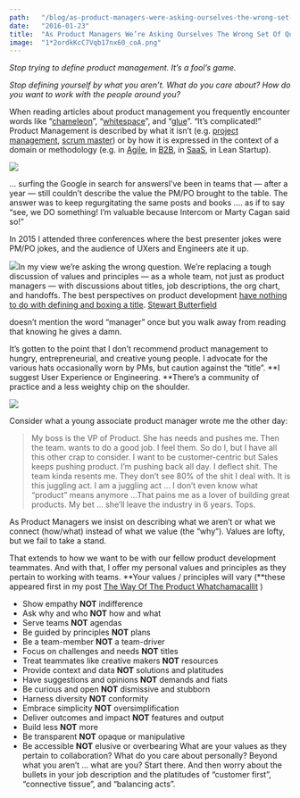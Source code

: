 ```yaml
---
path:	"/blog/as-product-managers-were-asking-ourselves-the-wrong-set-of-questions"
date:	"2016-01-23"
title:	"As Product Managers We’re Asking Ourselves The Wrong Set Of Questions"
image:	"1*2ordkKcC7Vqb17nx60_coA.png"
---
```


*Stop trying to define product management. It’s a fool’s game.*

*Stop defining yourself by what you aren’t. What do you care about? How do you want to work with the people around you?*

When reading articles about product management you frequently encounter words like “[chameleon](https://blog.intercom.io/the-product-manager-chameleon/)”, “[whitespace](https://medium.com/@danielfschmidt/a-map-of-white-space-for-product-managers-17d65c397749)”, and “[glue](http://onproductmanagement.net/2009/06/22/why-do-we-undermine-ourselves/)”. “It’s complicated!” Product Management is described by what it isn’t (e.g. [project management](http://www.huffingtonpost.com/brian-de-haaff/the-product-manager-vs-pr_b_8040402.html), [scrum master](http://blog.aha.io/index.php/the-product-manager-vs-the-scrum-master/)) or by how it is expressed in the context of a domain or methodology (e.g. in [Agile](https://www.atlassian.com/agile/product-management/), in [B2B](http://www.mindtheproduct.com/2014/06/product-management-b2b/), in [SaaS](http://pragmaticmarketing.com/resources/saas-product-management), in Lean Startup).

![](/images/1*2ordkKcC7Vqb17nx60_coA.png)

… surfing the Google in search for answersI’ve been in teams that — after a year — still couldn’t describe the value the PM/PO brought to the table. The answer was to keep regurgitating the same posts and books …. as if to say “see, we DO something! I’m valuable because Intercom or Marty Cagan said so!”

In 2015 I attended three conferences where the best presenter jokes were PM/PO jokes, and the audience of UXers and Engineers ate it up.

![](/images/1*m9YMgBo9_5syWPhYqgjkyw.png)In my view we’re asking the wrong question. We’re replacing a tough discussion of values and principles — as a whole team, not just as product managers — with discussions about titles, job descriptions, the org chart, and handoffs. The best perspectives on product development [have nothing to do with defining and boxing a title](https://medium.com/@stewart/we-dont-sell-saddles-here-4c59524d650d#.w2rffmxtb). [Stewart Butterfield](https://medium.com/@stewart)

 doesn’t mention the word “manager” once but you walk away from reading that knowing he gives a damn.

It’s gotten to the point that I don’t recommend product management to hungry, entrepreneurial, and creative young people. I advocate for the various hats occasionally worn by PMs, but caution against the “title”. **I suggest User Experience or Engineering. **There’s a community of practice and a less weighty chip on the shoulder.

![](/images/1*WzG_M_41ku68_uSZEPjTLg.png)

Consider what a young associate product manager wrote me the other day:


> My boss is the VP of Product. She has needs and pushes me. Then the team. wants to do a good job. I feel them. So do I, but I have all this other crap to consider. I want to be customer-centric but Sales keeps pushing product. I’m pushing back all day. I deflect shit. The team kinda resents me. They don’t see 80% of the shit I deal with. It is this juggling act. I am a juggling act … I don’t even know what “product” means anymore …That pains me as a lover of building great products. My bet … she’ll leave the industry in 6 years. Tops.

As Product Managers we insist on describing what we aren’t or what we connect (how/what) instead of what we value (the “why”). Values are lofty, but we fail to take a stand.

That extends to how we want to be with our fellow product development teammates. And with that, I offer my personal values and principles as they pertain to working with teams. **Your values / principles will vary (**these appeared first in my post [The Way Of The Product Whatchamacallit](https://medium.com/@johnpcutler/the-way-of-the-product-whatchamacallit-9929a78d6694#.ln3zzv6sf) )

* Show empathy **NOT** indifference
* Ask why and who **NOT** how and what
* Serve teams **NOT** agendas
* Be guided by principles **NOT** plans
* Be a team-member **NOT** a team-driver
* Focus on challenges and needs **NOT** titles
* Treat teammates like creative makers **NOT** resources
* Provide context and data **NOT** solutions and platitudes
* Have suggestions and opinions **NOT** demands and fiats
* Be curious and open **NOT** dismissive and stubborn
* Harness diversity **NOT** conformity
* Embrace simplicity **NOT** oversimplification
* Deliver outcomes and impact **NOT** features and output
* Build less **NOT** more
* Be transparent **NOT** opaque or manipulative
* Be accessible **NOT** elusive or overbearing
What are your values as they pertain to collaboration? What do you care about personally? Beyond what you aren’t … what are you? Start there. And then worry about the bullets in your job description and the platitudes of “customer first”, “connective tissue”, and “balancing acts”.

